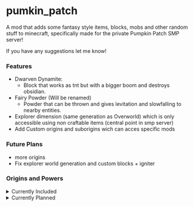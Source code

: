 # pumkin_patch

A mod that adds some fantasy style items, blocks, mobs and other random stuff to minecraft,
specifically made for the private Pumpkin Patch SMP server!

If you have any suggestions let me know!

### Features

- Dwarven Dynamite: 
  - Block that works as tnt but with a bigger boom and destroys obsidian.
- Fairy Powder (Will be renamed)
  - Powder that can be thrown and gives levitation and slowfalling to nearby entities.
- Explorer dimension (same generation as Overworld) which is only accessible using non craftable items (central point in smp server)
- Add Custom origins and suborigins wich can acces specific mods


### Future Plans
- more origins
- Fix explorer world generation and custom blocks + igniter



### Origins and Powers
<details> <summary> Currently Included </summary>  
  
- Automaton: Automatons are humans modified with machines to make them better than humans, a lot of them are more machine than human nowadays.
  - General Powers:
    - Machine: You have been modified to such an extend that you need fuel instead of food to function.
    - Spare Parts: You have more health, since you were designed with redundancy in mind.
    - Industrial Knowledge: You have acces to the items from the Modern Industrialization mod.  
  - Suborigins:
    - War Machine: You have been modified for war, giving you an advantage in hand to hand combat.
      - Armored: You have some armor built in, giving you natural armor points.
      - Modified Muscles: Your muscles have been made stronger with hydraulic pumps, making you hit harder.
      - Heavy Machinery: You are way slower than your counterparts, because of the built-in armor and hydrolic pumps.
    - Harvest Machine: You have been modified for efficient harvesting of recourses.
      - Knee Servos: Your legs have been modified with knee servos for extra speed.
      - Harvesting Arms: Your arms have been made specifically for harvesting of resources, resulting in faster gathering and an better extraction rate.
      - Not Made For Combat: Your arms are made for harvest, not for combat. You deal less damage in hand to hand combat.
    - Build Machine: You have been modified to build structures more efficiently.
      - Extended Reach: Your arms are modified so you can reach further away, so you van reach those anoying spots.
      - Climbing Tools: You have some tools built-in for climbing, enabling you to scale vertical walls.
      - No Climbing Failure System: You are not equipt with a climbing failure system, as your climbing tools should not fail. You take extra fall damage.

- Dwarves: Dwarves were a tough, tradition-abiding folk known for their strong martial traditions and beautiful craftsmanship.
  - General Powers:
    - Dwarf Size: You are only 60% the size of a human.
    - Strong As Stone: You have natural armor, because your skin is as hard as stone.
    - Industrial Knowledge: You have acces to the items from the Modern Industrialization mod.
  - Suborigins:
    - Duergar: The tyrannical duergar, also known as gray dwarves, use there ancient dwarven knowledge and slaves to expand their subterranean kingdoms.
      - Fear Of Slavery: You can intimidate a villager using a lead, giving you better prices.
      - Slavers Hate:  Iron golems and village guards will not like you and attack you on sight.
      - Dark Sight: When not exposed to sunlight you will have better sight.
    - Urdunnir: A long-forgotten offshoot of the dwarves, mainly made from stone. Their name meant "orecutter" in the urdunnir dialect of Dwarvish.
      - Shiny Diet: You can only feed on stone, iron ingot, gold ingot, emerald, diamond and netherite ingot.
      - Stone Is Air: You have the ability to move through solid materials like it is air, but this wil make you more hungry.
      - Shiny Power: Blocks of shiny vanilla materials give you buffs when you touch them.
    - Dur Authalar: Translates to "the People" in Dwarvisch, but are also known as jungle dwarves. These dwarves have moved to the jungle and studied birds to achieve flight.
      - Mechanical Wings: You are the only race who figured out how to build mechanical wings and launchers to make flight possible.
      - Vegatarian: Because of your bond with the jungle, you refuse to eat meat.
      - Friend of nature: Having animals nearby, will grant you extra speed and resistance.

- Nymphs: Nymphs are regarded as personifications of nature, and are typically tied to a specific part of nature.
  - General Powers:
    - Longevity: Nymphs are not immortal, but live longer than humans.
    - Stoneskin: You’re slightly taller than humans, have slightly further reach.
    - Knowledge Of Nature: You have access to the items from the botania and bewitchment mods.
  - Suborigins:
    - Dryad: Nature spirit who lives in trees. It was believed they lived only as long as the tree they inhabited.
      - Clarity Of Hearth: Being near leaves, will grant you positive effects. But breaking leaves or logs will give you negative effects.
      - Earth Spirit: Because of your bond with nature, crops that you harvest heal you and give iron nuggets.
      - Vegetarian: Because of your bond with nature, you refuse to eat meat.
    - Naiad: Water spirit who lives near rivers, springs, fountains and lakes.
      - Water Vision: You see as clearly underwater as above.
      - Water Movement: You can move more freely and faster underwater than humans.
      - Water Breathing: You always have water breathing.
    - Oread: Mountain spirit who lives in caves, ravines and on/near mountains.
      - Dark Sight: When not exposed to sunlight you will have better sight.
      - Shiny Diet: You can only feed on stone, iron ingot, gold ingot, emerald, diamond and netherite ingot.
      - Power Of Mountains: You have stronger legs and are thus faster and jump higher.
  
- Dragonborn: Dragonborn were a race of draconic creatures native to Abeir. They resemble humanoid dragons and have various features in common with dragons.
  - General Powers:
    - Dragon Scales: You have natural armor, because your skin consists of dragon scales.
    - Carnivor: Because you are half dragon, you only eat meat.
    - Spectrum: You have access to the items from the Spectrum mod!
    - Dragon Wings: You have a pair of permanent dragon wings on your back. The color depends on your subrace.
    - Breath Weapon: You can use a breath weapon, it's type depending on your subrace. It costs extra food when you use it.
    - Elemental: You are resistant to the element of your subrace, but weaker to an other.
  - Suborigins:
    - Black Acid Dragon: Black dragons are the most evil-tempered and vile of chromatic dragons, they collect the wreckage and treasures of fallen peoples.
      - Breath Weapon: 15 block line.
      - Elemental: You are more resistant to wither effect, but less against poison.
      - Wing Color: Grey.
    - Blue Lightning Dragon: Blue dragons are vain and territorial. They soar through the skies preying on caravans and plundering herds and settlements.
      - Breath Weapon: 15 block line.
      - Elemental: You are more resistant to lightning effect, but less against fire.
      - Wing Color: Blue.
    - Brass Fire Dragon: Brass dragons are the most gregarious of the true dragons. They crave conversation, sunlight and hot dry climates.
      - Breath Weapon: 15 block line.
      - Elemental: You are more resistant to fire (not lava), but less against projectiles.
      - Wing Color: Brown.
    - Bronze Lightning Dragon: Bronze dragons are coastal dwellers that feed primarily on fish. They take the forms of friendly animals to observe other creatures of interest.
      - Breath Weapon: 15 block line.
      - Elemental: You are more resistant to lightning effect, but less against fire.
      - Wing Color: Orange.
    - Copper Acid Dragon: Copper dragons are incorrigible pranksters, joke tellers, and riddlers that live in hills and rocky uplands.
      - Breath Weapon: 15 block line.
      - Elemental: You are more resistant to wither effect, but less against poison.
      - Wing Color: Brown.
    - Gold Fire Dragon: Gold dragons are the most powerful and majestic of the metallic dragons. They are dedicated foes of evil.
      - Breath Weapon: 5 block cone.
      - Elemental: You are more resistant to fire (not lava), but less against projectiles.
      - Wing Color: Yellow.
    - Green Poison Dragon: Green dragons are the most cunning and treacherous of true dragons, using misdirection and trickery to get the upper hand against their enemies.
      - Breath Weapon: 5 block cone.
      - Elemental: You are more resistant to poison effect, but less against wither.
      - Wing Color: Green.
    - Red Fire Dragon: Red dragons are the most covetous of true dragons. They tirelessly seek to increase their treasure hoards.
      - Breath Weapon: 5 block cone.
      - Elemental: You are more resistant to fire (not lava), but less against projectiles.
      - Wing Color: Red.
  </details>
  
  <details> <summary> Currently Planned </summary>  
  
  - Arakochra race and subraces
  
  - Sorcerer race and subraces
  
  </details>

